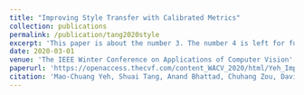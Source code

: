 ```yaml
---
title: "Improving Style Transfer with Calibrated Metrics"
collection: publications
permalink: /publication/tang2020style
excerpt: 'This paper is about the number 3. The number 4 is left for future work.'
date: 2020-03-01
venue: 'The IEEE Winter Conference on Applications of Computer Vision'
paperurl: 'https://openaccess.thecvf.com/content_WACV_2020/html/Yeh_Improving_Style_Transfer_with_Calibrated_Metrics_WACV_2020_paper.html'
citation: 'Mao-Chuang Yeh, Shuai Tang, Anand Bhattad, Chuhang Zou, David Forsyth; Proceedings of the IEEE/CVF Winter Conference on Applications of Computer Vision (WACV), 2020, pp. 3160-3168'
---
```

